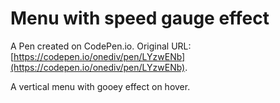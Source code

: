 # Menu with speed gauge effect

A Pen created on CodePen.io. Original URL: [https://codepen.io/onediv/pen/LYzwENb](https://codepen.io/onediv/pen/LYzwENb).

A vertical menu with gooey effect on hover.